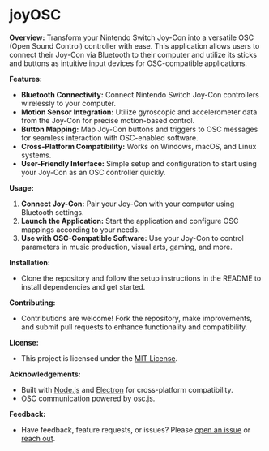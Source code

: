 # joyOSC

**Overview:**
Transform your Nintendo Switch Joy-Con into a versatile OSC (Open Sound Control) controller with ease. This application allows users to connect their Joy-Con via Bluetooth to their computer and utilize its sticks and buttons as intuitive input devices for OSC-compatible applications.

**Features:**
- **Bluetooth Connectivity:** Connect Nintendo Switch Joy-Con controllers wirelessly to your computer.
- **Motion Sensor Integration:** Utilize gyroscopic and accelerometer data from the Joy-Con for precise motion-based control.
- **Button Mapping:** Map Joy-Con buttons and triggers to OSC messages for seamless interaction with OSC-enabled software.
- **Cross-Platform Compatibility:** Works on Windows, macOS, and Linux systems.
- **User-Friendly Interface:** Simple setup and configuration to start using your Joy-Con as an OSC controller quickly.

**Usage:**
1. **Connect Joy-Con:** Pair your Joy-Con with your computer using Bluetooth settings.
2. **Launch the Application:** Start the application and configure OSC mappings according to your needs.
3. **Use with OSC-Compatible Software:** Use your Joy-Con to control parameters in music production, visual arts, gaming, and more.

**Installation:**
- Clone the repository and follow the setup instructions in the README to install dependencies and get started.

**Contributing:**
- Contributions are welcome! Fork the repository, make improvements, and submit pull requests to enhance functionality and compatibility.

**License:**
- This project is licensed under the [MIT License](https://opensource.org/licenses/MIT).

**Acknowledgements:**
- Built with [Node.js](https://nodejs.org/) and [Electron](https://www.electronjs.org/) for cross-platform compatibility.
- OSC communication powered by [osc.js](https://github.com/colinbdclark/osc.js/).

**Feedback:**
- Have feedback, feature requests, or issues? Please [open an issue](https://github.com/F1dg3tXD/joyOSC/issues) or [reach out](mailto:dramaticrobotic@icloud.com).
